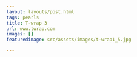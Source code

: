 ```yaml
---
layout: layouts/post.html
tags: pearls
title: T-wrap 3
url: www.twrap.com
images: []
featuredimage: src/assets/images/t-wrap1_5.jpg

---
```


